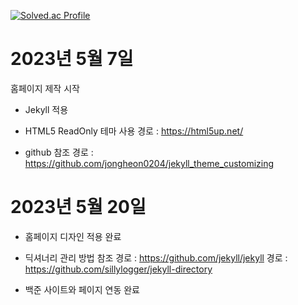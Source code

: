 
[![Solved.ac Profile](http://mazassumnida.wtf/api/v2/generate_badge?boj=eqmentstudio)](https://solved.ac/eqmentstudio/)

# 2023년 5월 7일

홈페이지 제작 시작

- Jekyll 적용

- HTML5 ReadOnly 테마 사용
경로 : https://html5up.net/

- github 참조
경로 : https://github.com/jongheon0204/jekyll_theme_customizing

# 2023년 5월 20일

- 홈페이지 디자인 적용 완료

- 딕셔너리 관리 방법 참조
경로 : https://github.com/jekyll/jekyll
경로 : https://github.com/sillylogger/jekyll-directory

- 백준 사이트와 페이지 연동 완료
